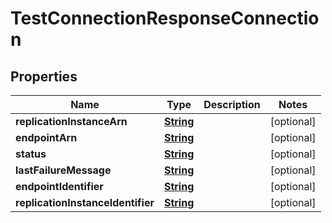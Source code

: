 

# TestConnectionResponseConnection


## Properties

| Name | Type | Description | Notes |
|------------ | ------------- | ------------- | -------------|
|**replicationInstanceArn** | [**String**](String.md) |  |  [optional] |
|**endpointArn** | [**String**](String.md) |  |  [optional] |
|**status** | [**String**](String.md) |  |  [optional] |
|**lastFailureMessage** | [**String**](String.md) |  |  [optional] |
|**endpointIdentifier** | [**String**](String.md) |  |  [optional] |
|**replicationInstanceIdentifier** | [**String**](String.md) |  |  [optional] |



